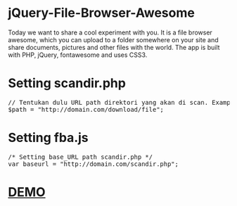 jQuery-File-Browser-Awesome
===========================
<p>Today we want to share a cool experiment with you. It is a file browser awesome, which you can upload to a folder somewhere on your site and share documents, pictures and other files with the world. The app is built with PHP, jQuery, fontawesome and uses CSS3.</p>
<h1>Setting scandir.php</h1>
<pre>
// Tentukan dulu URL path direktori yang akan di scan. Example:
$path = "http://domain.com/download/file";
</pre>

<h1>Setting fba.js</h1>
<pre>
/* Setting base_URL path scandir.php */
var baseurl = "http://domain.com/scandir.php";
</pre>

<h1><a href="http://ibacor.com/file/" target="_blank">DEMO</a></h1>
